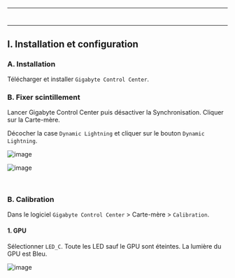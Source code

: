 ------------------------------------------------------------------------------------------------------------------------------
# <p align='center'> 
------------------------------------------------------------------------------------------------------------------------------
## I. Installation et configuration
### A. Installation
Télécharger et installer `Gigabyte Control Center`.

### B. Fixer scintillement
Lancer Gigabyte Control Center puis désactiver la Synchronisation. Cliquer sur la Carte-mère.

Décocher la case `Dynamic Lightning` et cliquer sur le bouton `Dynamic Lightning`.

![image](https://github.com/user-attachments/assets/92fac8c2-35cd-4e16-85e6-2ab03935d4cf)

![image](https://github.com/user-attachments/assets/9b094587-d5d9-4d9f-8ecd-cd2c4f8ade33)

<br />

### B. Calibration
Dans le logiciel `Gigabyte Control Center` > Carte-mère > `Calibration`.
#### 1. GPU
Sélectionner `LED_C`. Toute les LED sauf le GPU sont éteintes. La lumière du GPU est Bleu.

![image](https://github.com/user-attachments/assets/8f3fd384-55d4-43cc-9d3f-76417e5a98e0)

